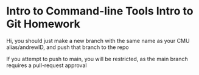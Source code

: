 # Intro to Command-line Tools Intro to Git Homework

Hi, you should just make a new branch with the same name as your CMU alias/andrewID, and push that branch to the repo

If you attempt to push to main, you will be restricted, as the main branch requires a pull-request approval
